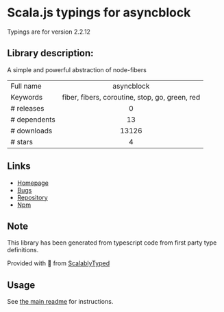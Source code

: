
# Scala.js typings for asyncblock

Typings are for version 2.2.12

## Library description:
A simple and powerful abstraction of node-fibers

|                    |                 |
| ------------------ | :-------------: |
| Full name          | asyncblock |
| Keywords           | fiber, fibers, coroutine, stop, go, green, red |
| # releases         | 0 |
| # dependents       | 13 |
| # downloads        | 13126 |
| # stars            | 4 |

## Links
- [Homepage](https://github.com/scriby/asyncblock)
- [Bugs](https://github.com/scriby/asyncblock/issues)
- [Repository](https://github.com/scriby/asyncblock)
- [Npm](https://www.npmjs.com/package/asyncblock)
    


## Note
This library has been generated from typescript code from first party type definitions.

Provided with :purple_heart: from [ScalablyTyped](https://github.com/oyvindberg/ScalablyTyped)

## Usage
See [the main readme](../../readme.md) for instructions.


